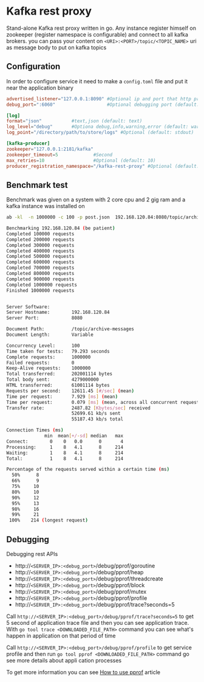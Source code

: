 Kafka rest proxy
================
Stand-alone Kafka rest proxy written in go.
Any instance register himself on zookeeper (register namespace is configurable) and connect to all kafka brokers.
you can pass your content on `<URI>:<PORT>/topic/<TOPIC_NAME>` uri as message body to put on kafka topics

Configuration
-------------
In order to configure service it need to make a `config.toml` file and put it near the application binary

```toml
advertised_listener="127.0.0.1:8090" #Optional ip and port that http proxy bind on (default: 0.0.0.0:8080)
debug_port=":6060"                   #Optional debugging port (default: 6060)

[log]
format="json"           #text,json (default: text)
log_level="debug"       #Optiona debug,info,warning,error (default: warning)
log_point="/directory/path/to/store/logs" #Optional (default: stdout)

[kafka-producer]
zookeeper="127.0.0.1:2181/kafka"
zookeeper_timeout=5             #Second
max_retries=10                  #Optional (default: 10)
producer_registration_namespace="/kafka-rest-proxy" #Optional (default: /kafka-rest-proxy)
```

Benchmark test
--------------
Benchmark was given on a system with 2 core cpu and 2 gig ram and a kafka instance was installed on
```bash
ab -kl  -n 1000000 -c 100 -p post.json  192.168.120.84:8080/topic/archive-messages

Benchmarking 192.168.120.84 (be patient)
Completed 100000 requests
Completed 200000 requests
Completed 300000 requests
Completed 400000 requests
Completed 500000 requests
Completed 600000 requests
Completed 700000 requests
Completed 800000 requests
Completed 900000 requests
Completed 1000000 requests
Finished 1000000 requests


Server Software:        
Server Hostname:        192.168.120.84
Server Port:            8080

Document Path:          /topic/archive-messages
Document Length:        Variable

Concurrency Level:      100
Time taken for tests:   79.293 seconds
Complete requests:      1000000
Failed requests:        0
Keep-Alive requests:    1000000
Total transferred:      202001114 bytes
Total body sent:        4279000000
HTML transferred:       61001114 bytes
Requests per second:    12611.45 [#/sec] (mean)
Time per request:       7.929 [ms] (mean)
Time per request:       0.079 [ms] (mean, across all concurrent requests)
Transfer rate:          2487.82 [Kbytes/sec] received
                        52699.61 kb/s sent
                        55187.43 kb/s total

Connection Times (ms)
              min  mean[+/-sd] median   max
Connect:        0    0   0.0      0       4
Processing:     1    8   4.1      8     214
Waiting:        1    8   4.1      8     214
Total:          1    8   4.1      8     214

Percentage of the requests served within a certain time (ms)
  50%      8
  66%      9
  75%     10
  80%     10
  90%     12
  95%     13
  98%     16
  99%     21
 100%    214 (longest request)
```

Debugging
---------
Debugging rest APIs

- http://`<SERVER_IP>:<debug_port>`/debug/pprof/goroutine
- http://`<SERVER_IP>:<debug_port>`/debug/pprof/heap
- http://`<SERVER_IP>:<debug_port>`/debug/pprof/threadcreate
- http://`<SERVER_IP>:<debug_port>`/debug/pprof/block
- http://`<SERVER_IP>:<debug_port>`/debug/pprof/mutex
- http://`<SERVER_IP>:<debug_port>`/debug/pprof/profile
- http://`<SERVER_IP>:<debug_port>`/debug/pprof/trace?seconds=5

Call `http://<SERVER_IP>:<debug_port>/debug/pprof/trace?seconds=5` to get 5 second of application trace file and then you can see application trace. With
`go tool trace <DOWNLOADED_FILE_PATH>` command you can see what's happen in application on that period of time

Call `http://<SERVER_IP>:<debug_port>/debug/pprof/profile` to get service profile and then run `go tool pprof <DOWNLOADED_FILE_PATH>` command go see more details about appli   cation processes

To get more information you can see [How to use pprof](https://www.integralist.co.uk/posts/profiling-go/) article